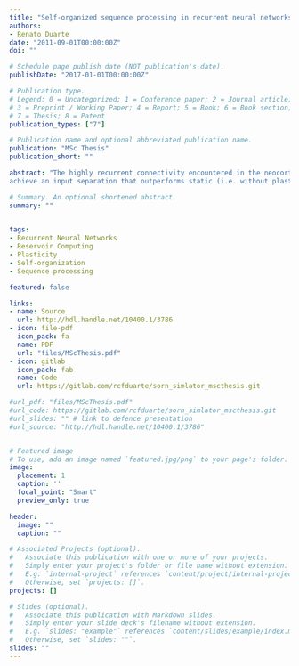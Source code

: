```yaml
---
title: "Self-organized sequence processing in recurrent neural networks with multiple interacting plasticity mechanisms"
authors:
- Renato Duarte
date: "2011-09-01T00:00:00Z"
doi: ""

# Schedule page publish date (NOT publication's date).
publishDate: "2017-01-01T00:00:00Z"

# Publication type.
# Legend: 0 = Uncategorized; 1 = Conference paper; 2 = Journal article;
# 3 = Preprint / Working Paper; 4 = Report; 5 = Book; 6 = Book section;
# 7 = Thesis; 8 = Patent
publication_types: ["7"]

# Publication name and optional abbreviated publication name.
publication: "MSc Thesis"
publication_short: ""

abstract: "The highly recurrent connectivity encountered in the neocortical circuitry makes recurrent neural network (RNN) models highly suitable when investigating the computational properties of biologically inspired model neurodynamics. The recent reservoir computing (RC) models, an extension of the RNN paradigm, provide a framework for state-dependent computations, where information is encoded in the form of state-space trajectories, which is similar to recent findings in neurobiology. Over the past few years, several attempts have been made to endow these network models with adaptive mechanisms, capable of mimicking the various neural plasticity mechanisms known to exist in the brain and to play a fundamental role in shaping the dynamics and information processing capabilities of the underlying neural networks. In this thesis, we analyze the dynamic properties of a simple reservoir computer model, with self-organizing plasticity mechanisms operating concomitantly. We investigate how different combinations of three forms of biologically inspired adaptive mechanisms shape the reservoir’s dynamic properties and their effectiveness in acquiring an internal representation of structured symbol sequences. We demonstrate, replicating previous work, that only combined do these mechanisms allow the dynamic reservoir networks to
achieve an input separation that outperforms static (i.e. without plasticity) reservoir networks. We further assess how the symbol sequences are internally represented in different network settings. All reservoir networks are shown to reflect the input structure in their state dynamics, but plasticity is clearly beneficial by modifying network parameters, increasing the network’s ability to learn the temporal structure of the input sequences."

# Summary. An optional shortened abstract.
summary: ""
 

tags:
- Recurrent Neural Networks
- Reservoir Computing
- Plasticity
- Self-organization
- Sequence processing

featured: false

links:
- name: Source
  url: http://hdl.handle.net/10400.1/3786
- icon: file-pdf
  icon_pack: fa
  name: PDF
  url: "files/MScThesis.pdf"
- icon: gitlab
  icon_pack: fab
  name: Code
  url: https://gitlab.com/rcfduarte/sorn_simlator_mscthesis.git

#url_pdf: "files/MScThesis.pdf"
#url_code: https://gitlab.com/rcfduarte/sorn_simlator_mscthesis.git
#url_slides: "" # link to defence presentation
#url_source: "http://hdl.handle.net/10400.1/3786"


# Featured image
# To use, add an image named `featured.jpg/png` to your page's folder. 
image:
  placement: 1
  caption: ''
  focal_point: "Smart"
  preview_only: true

header:
  image: ""
  caption: ""

# Associated Projects (optional).
#   Associate this publication with one or more of your projects.
#   Simply enter your project's folder or file name without extension.
#   E.g. `internal-project` references `content/project/internal-project/index.md`.
#   Otherwise, set `projects: []`.
projects: []

# Slides (optional).
#   Associate this publication with Markdown slides.
#   Simply enter your slide deck's filename without extension.
#   E.g. `slides: "example"` references `content/slides/example/index.md`.
#   Otherwise, set `slides: ""`.
slides: ""
---
```


